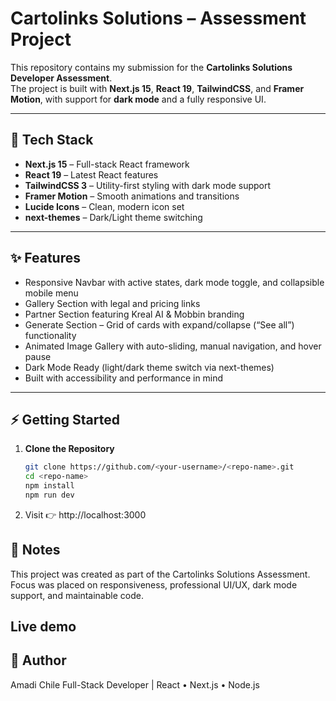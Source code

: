 # Cartolinks Solutions – Assessment Project

This repository contains my submission for the **Cartolinks Solutions Developer Assessment**.  
The project is built with **Next.js 15**, **React 19**, **TailwindCSS**, and **Framer Motion**, with support for **dark mode** and a fully responsive UI.

---

## 🚀 Tech Stack
- **Next.js 15** – Full-stack React framework  
- **React 19** – Latest React features  
- **TailwindCSS 3** – Utility-first styling with dark mode support  
- **Framer Motion** – Smooth animations and transitions  
- **Lucide Icons** – Clean, modern icon set  
- **next-themes** – Dark/Light theme switching  

---

## ✨ Features
-  Responsive Navbar with active states, dark mode toggle, and collapsible mobile menu  
-  Gallery Section with legal and pricing links  
-  Partner Section featuring Kreal AI & Mobbin branding  
-  Generate Section – Grid of cards with expand/collapse (“See all”) functionality  
-  Animated Image Gallery with auto-sliding, manual navigation, and hover pause  
-  Dark Mode Ready (light/dark theme switch via next-themes)  
-  Built with accessibility and performance in mind  

---


## ⚡ Getting Started

1. **Clone the Repository**
   ```bash
   git clone https://github.com/<your-username>/<repo-name>.git
   cd <repo-name>
   npm install
   npm run dev


2. Visit 👉 http://localhost:3000

## 📌 Notes

This project was created as part of the Cartolinks Solutions Assessment.
Focus was placed on responsiveness, professional UI/UX, dark mode support, and maintainable code.

## Live demo


## 👤 Author
Amadi Chile
Full-Stack Developer | React • Next.js • Node.js



